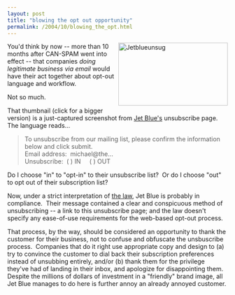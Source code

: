 ```yaml
---
layout: post
title: "blowing the opt out opportunity"
permalink: /2004/10/blowing_the_opt.html
---
```


<p><a onclick="window.open(this.href, '_blank', 'width=500,height=288,scrollbars=no,resizable=no,toolbar=no,directories=no,location=no,menubar=no,status=no,left=0,top=0'); return false" href="http://sippey.typepad.com/photos/uncategorized/jetblueunsug.jpg"><img width="250" height="144" border="0" src="http://sippey.typepad.com/filtered/images/jetblueunsug.jpg" title="Jetblueunsug" alt="Jetblueunsug" style="margin: 0px 0px 5px 5px; float: right;" /></a>You'd think by now -- more than 10 months after CAN-SPAM went into effect -- that companies <em>doing legitimate business via email</em> would have their act together about opt-out language and workflow.&nbsp; </p>

<p>Not so much.</p>

<p>That thumbnail (click for a bigger version) is a just-captured screenshot from <a href="http://www.jetblue.com/">Jet Blue's</a> unsubscribe page.&nbsp; The language reads...</p><blockquote><p>To unsubscribe from our mailing list, please confirm the information below and click submit.<br />Email address:&nbsp; michael@the...<br />Unsubscribe:&nbsp; ( ) IN&nbsp; &nbsp;&nbsp; ( ) OUT</p></blockquote><p>Do I choose &quot;in&quot; to &quot;opt-in&quot; to their unsubscribe list?&nbsp; Or do I choose &quot;out&quot; to opt out of their subscription list?</p>

<p>Now, under a strict interpretation of <a href="http://www.spamlaws.com/federal/108s877.html">the law</a>, Jet Blue is probably in compliance.&nbsp; Their message contained a clear and conspicuous method of unsubscribing -- a link to this unsubscribe page; and the law doesn't specify any ease-of-use requirements for the web-based opt-out process.&nbsp; </p>

<p>That process, by the way, should be considered an opportunity to thank the customer for their business, not to confuse and obfuscate the unsbuscribe process.&nbsp; Companies that do it right use appropriate copy and design to (a) try to convince the customer to dial back their subscription preferences instead of unsubbing entirely, and/or (b) thank them for the privilege they've had of landing in their inbox, and apologize for disappointing them.&nbsp; Despite the millions of dollars of investment in a &quot;friendly&quot; brand image, all Jet Blue manages to do here is further annoy an already annoyed customer.</p>


